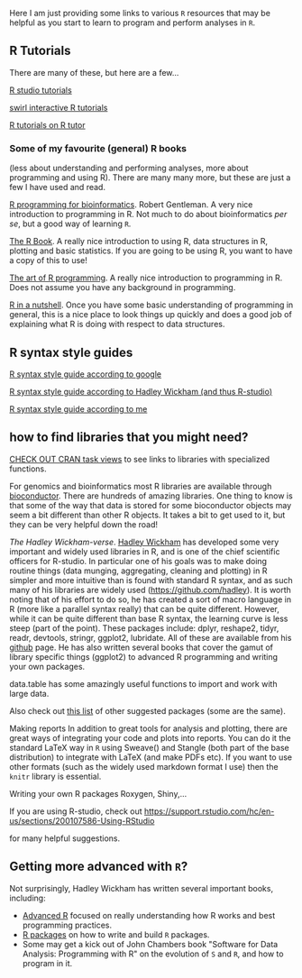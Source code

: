 
Here I am just providing some links to various `R` resources that may be helpful as you start to learn to program and perform analyses in `R`.

## R Tutorials
There are many of these, but here are a few...

[R studio tutorials](https://www.rstudio.com/online-learning/)

[swirl interactive R tutorials](http://swirlstats.com/)

[R tutorials on R tutor](http://www.r-tutor.com/)

### Some of my favourite (general) R books
(less about understanding and performing analyses, more about programming and using R). There are many many more, but these are just a few I have used and read.

[R programming for bioinformatics](http://www.crcnetbase.com/isbn/9781420063684). Robert Gentleman. A very nice introduction to programming in R. Not much to do about bioinformatics *per se*, but a good way of learning `R`.

[The R Book](http://www.mcmu.eblib.com.libaccess.lib.mcmaster.ca/patron/FullRecord.aspx?p=297479). A really nice introduction to using R, data structures in R, plotting and basic statistics. If you are going to be using R, you want to have a copy of this to use!

[The art of R programming](https://www.nostarch.com/artofr.htm). A really nice introduction to programming in R. Does not assume you have any background in programming.

[R in a nutshell](http://shop.oreilly.com/product/0636920022008.do). Once you have some basic understanding of programming in general, this is a nice place to look things up quickly and does a good job of explaining what R is doing with respect to data structures.

## R syntax style guides
[R syntax style guide according to google](https://google.github.io/styleguide/Rguide.xml)

[R syntax style guide according to Hadley Wickham (and thus R-studio)](http://adv-r.had.co.nz/Style.html)

[R syntax style guide according to me](https://msu.edu/~idworkin/ZOL851_style_guide.html)


## how to find libraries that you might need?
[CHECK OUT CRAN task views](https://cran.r-project.org/web/views/) to see links to libraries with specialized functions.

For genomics and bioinformatics most R libraries are available through [bioconductor](http://bioconductor.org/). There are hundreds of amazing libraries. One thing to know is that some of the way that data is stored for some bioconductor objects may seem a bit different than other R objects. It takes a bit to get used to it, but they can be very helpful down the road!

*The Hadley Wickham-verse*. [Hadley Wickham](http://hadley.nz/) has developed some very important and widely used libraries in R, and is one of the chief scientific officers for R-studio. In particular one of his goals was to make doing routine things (data munging, aggregating, cleaning and plotting) in R simpler and more intuitive than is found with standard R syntax, and as such many of his libraries are widely used (https://github.com/hadley). It is worth noting that of his effort to do so, he has created a sort of macro language in R (more like a parallel syntax really) that can be quite different. However, while it can be quite different than base R syntax, the learning curve is less steep (part of the point). These packages include: dplyr, reshape2, tidyr, readr, devtools, stringr, ggplot2, lubridate. All of these are available from his [github](https://github.com/hadley/) page. He has also written several books that cover the gamut of library specific things (ggplot2) to advanced R programming and writing your own packages.

data.table has some amazingly useful functions to import and work with large data.

Also check out [this list](https://support.rstudio.com/hc/en-us/articles/201057987-Quick-list-of-useful-R-packages) of other suggested packages (some are the same).

Making reports
In addition to great tools for analysis and plotting, there are great ways of integrating your code and plots into reports. You can do it the standard LaTeX way in `R` using Sweave() and Stangle (both part of the base distribution) to integrate with LaTeX (and make PDFs etc). If you want to use other formats (such as the widely used markdown format I use) then the `knitr` library is essential.

Writing your own R packages
Roxygen, Shiny,...

If you are using R-studio, check out
https://support.rstudio.com/hc/en-us/sections/200107586-Using-RStudio

for many helpful suggestions.


## Getting more advanced with `R`?
Not surprisingly, Hadley Wickham has written several important books, including:
  - [Advanced R](http://adv-r.had.co.nz/) focused on really understanding how R works and best programming practices.
  - [R packages](http://r-pkgs.had.co.nz/) on how to write and build `R` packages.
  - Some may get a kick out of John Chambers book "Software for Data Analysis: Programming with R" on the evolution of `S` and `R`, and how to program in it.
